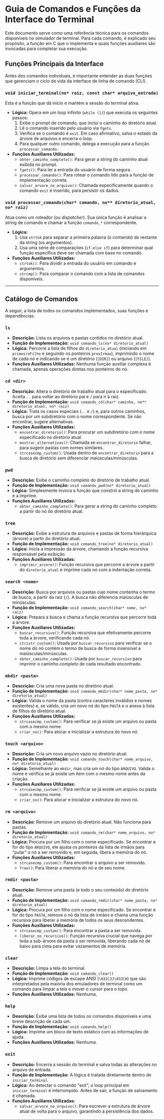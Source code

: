 # Guia de Comandos e Funções da Interface do Terminal

Este documento serve como uma referência técnica para os comandos disponíveis no simulador de terminal. Para cada comando, é explicado seu propósito, a função em C que o implementa e quais funções auxiliares são invocadas para completar sua execução.

## Funções Principais da Interface

Antes dos comandos individuais, é importante entender as duas funções que gerenciam o ciclo de vida da interface de linha de comando (CLI).

### `void iniciar_terminal(no* raiz, const char* arquivo_entrada)`

Esta é a função que dá início e mantém a sessão do terminal ativa.

* **Lógica:** Opera em um loop infinito (`while (1)`) que executa os seguintes passos:
    1.  Exibe o prompt de comando, que inclui o caminho do diretório atual.
    2.  Lê o comando inserido pelo usuário via `fgets`.
    3.  Verifica se o comando é `exit`. Em caso afirmativo, salva o estado da árvore de arquivos e encerra o loop.
    4.  Para qualquer outro comando, delega a execução para a função `processar_comando`.
* **Funções Auxiliares Utilizadas:**
    * `obter_caminho_completo()`: Para gerar a string do caminho atual exibida no prompt.
    * `fgets()`: Para ler a entrada do usuário de forma segura.
    * `processar_comando()`: Para rotear o comando lido para a função de implementação correta.
    * `salvar_arvore_no_arquivo()`: Chamada especificamente quando o comando `exit` é inserido, para persistir os dados.

### `void processar_comando(char* comando, no** diretorio_atual, no* raiz)`

Atua como um roteador (ou *dispatcher*). Sua única função é analisar a string de comando e chamar a função `comando_*` correspondente.

* **Lógica:**
    1.  Usa `strtok` para separar a primeira palavra (o comando) do restante da string (os argumentos).
    2.  Usa uma série de comparações (`if-else if`) para determinar qual função específica deve ser chamada com base no comando.
* **Funções Auxiliares Utilizadas:**
    * `strtok()`: Para dividir a entrada do usuário em comando e argumentos.
    * `strcmp()`: Para comparar o comando com a lista de comandos disponíveis.

---

## Catálogo de Comandos

A seguir, a lista de todos os comandos implementados, suas funções e dependências.

### `ls`

* **Descrição:** Lista os arquivos e pastas contidos no diretório atual.
* **Função de Implementação:** `void comando_ls(no* diretorio_atual)`
* **Lógica:** Percorre a lista de filhos do `diretorio_atual` (iniciando em `primeiroFilho` e seguindo os ponteiros `proxIrmao`), imprimindo o nome de cada nó e indicando se é um diretório (`[DIR]`) ou arquivo (`[FILE]`).
* **Funções Auxiliares Utilizadas:** Nenhuma função auxiliar complexa é chamada, apenas operações diretas nos ponteiros do nó.

### `cd <dir>`

* **Descrição:** Altera o diretório de trabalho atual para o especificado. Aceita `..` para voltar ao diretório pai e `/` para ir à raiz.
* **Função de Implementação:** `void comando_cd(char* caminho, no** diretorio_atual, no* raiz)`
* **Lógica:** Trata os casos especiais (`..` e `/`) e, para outros caminhos, busca por um subdiretório com o nome correspondente. Se não encontrar, sugere alternativas.
* **Funções Auxiliares Utilizadas:**
    * `encontrar_diretorio()`: Para procurar um subdiretório com o nome especificado no diretório atual.
    * `mostrar_alternativas()`: Chamada se `encontrar_diretorio` falhar, para sugerir pastas com nomes similares.
    * `strcasecmp_custom()`: Usada dentro de `encontrar_diretorio` para a busca de diretório sem diferenciar maiúsculas/minúsculas.

### `pwd`

* **Descrição:** Exibe o caminho completo do diretório de trabalho atual.
* **Função de Implementação:** `void comando_pwd(no* diretorio_atual)`
* **Lógica:** Simplesmente invoca a função que constrói a string do caminho e a imprime.
* **Funções Auxiliares Utilizadas:**
    * `obter_caminho_completo()`: Para gerar a string do caminho completo a partir do nó do diretório atual.

### `tree`

* **Descrição:** Exibe a estrutura de arquivos e pastas de forma hierárquica (árvore) a partir do diretório atual.
* **Função de Implementação:** `void comando_tree(no* diretorio_atual)`
* **Lógica:** Inicia a impressão da árvore, chamando a função recursiva responsável pela exibição.
* **Funções Auxiliares Utilizadas:**
    * `imprimir_arvore()`: Função recursiva que percorre a árvore a partir do `diretorio_atual` e imprime cada nó com a indentação correta.

### `search <nome>`

* **Descrição:** Busca por arquivos ou pastas cujo nome contenha o termo de busca, a partir da raiz (`/`). A busca não diferencia maiúsculas de minúsculas.
* **Função de Implementação:** `void comando_search(char* nome, no* raiz)`
* **Lógica:** Prepara a busca e chama a função recursiva que percorre toda a árvore.
* **Funções Auxiliares Utilizadas:**
    * `buscar_recursivo()`: Função recursiva que efetivamente percorre toda a árvore, verificando cada nó.
    * `stristr_custom()`: Usada por `buscar_recursivo` para verificar se o nome do nó contém o termo de busca de forma insensível a maiúsculas/minúsculas.
    * `obter_caminho_completo()`: Usada por `buscar_recursivo` para imprimir o caminho completo de cada resultado encontrado.

### `mkdir <pasta>`

* **Descrição:** Cria uma nova pasta no diretório atual.
* **Função de Implementação:** `void comando_mkdir(char* nome_pasta, no* diretorio_atual)`
* **Lógica:** Valida o nome da pasta (contra caracteres inválidos e nomes existentes) e, se válido, cria um novo nó do tipo `PASTA` e o anexa à lista de filhos do diretório atual.
* **Funções Auxiliares Utilizadas:**
    * `strcasecmp_custom()`: Para verificar se já existe um arquivo ou pasta com o mesmo nome.
    * `criar_no()`: Para alocar e inicializar a estrutura do novo nó.

### `touch <arquivo>`

* **Descrição:** Cria um novo arquivo vazio no diretório atual.
* **Função de Implementação:** `void comando_touch(char* nome_arquivo, no* diretorio_atual)`
* **Lógica:** Semelhante ao `mkdir`, mas cria um nó do tipo `ARQUIVO`. Valida o nome e verifica se já existe um item com o mesmo nome antes da criação.
* **Funções Auxiliares Utilizadas:**
    * `strcasecmp_custom()`: Para verificar se já existe um arquivo ou pasta com o mesmo nome.
    * `criar_no()`: Para alocar e inicializar a estrutura do novo nó.

### `rm <arquivo>`

* **Descrição:** Remove um arquivo do diretório atual. Não funciona para pastas.
* **Função de Implementação:** `void comando_rm(char* nome_arquivo, no* diretorio_atual)`
* **Lógica:** Procura por um filho com o nome especificado. Se encontrar e for do tipo `ARQUIVO`, ele ajusta os ponteiros da lista de irmãos para "pular" o nó a ser removido e, em seguida, libera a memória do nó.
* **Funções Auxiliares Utilizadas:**
    * `strcasecmp_custom()`: Para encontrar o arquivo a ser removido.
    * `free()`: Para liberar a memória do nó e de seu nome.

### `rmdir <pasta>`

* **Descrição:** Remove uma pasta (e todo o seu conteúdo) do diretório atual.
* **Função de Implementação:** `void comando_rmdir(char* nome_pasta, no* diretorio_atual)`
* **Lógica:** Procura por um filho com o nome especificado. Se encontrar e for do tipo `PASTA`, remove o nó da lista de irmãos e chama uma função recursiva para liberar a memória de todos os seus descendentes.
* **Funções Auxiliares Utilizadas:**
    * `strcasecmp_custom()`: Para encontrar a pasta a ser removida.
    * `liberar_no_recursivo()`: Função recursiva crucial que navega por toda a sub-árvore da pasta a ser removida, liberando cada nó de baixo para cima para evitar vazamentos de memória.

### `clear`

* **Descrição:** Limpa a tela do terminal.
* **Função de Implementação:** `void comando_clear()`
* **Lógica:** Imprime códigos de escape ANSI (`\033[2J\033[H`) que são interpretados pela maioria dos emuladores de terminal como um comando para limpar a tela e mover o cursor para o topo.
* **Funções Auxiliares Utilizadas:** Nenhuma.

### `help`

* **Descrição:** Exibe uma lista de todos os comandos disponíveis e uma breve descrição de cada um.
* **Função de Implementação:** `void comando_help()`
* **Lógica:** Imprime um bloco de texto estático com as informações de ajuda.
* **Funções Auxiliares Utilizadas:** Nenhuma.

### `exit`

* **Descrição:** Encerra a sessão do terminal e salva todas as alterações no arquivo de entrada.
* **Função de Implementação:** A lógica é tratada diretamente dentro de `iniciar_terminal`.
* **Lógica:** Ao detectar o comando "exit", o loop principal em `iniciar_terminal` é interrompido. Antes de sair, a função de salvamento é chamada.
* **Funções Auxiliares Utilizadas:**
    * `salvar_arvore_no_arquivo()`: Para escrever a estrutura de árvore atual de volta para o arquivo, garantindo a persistência dos dados.
